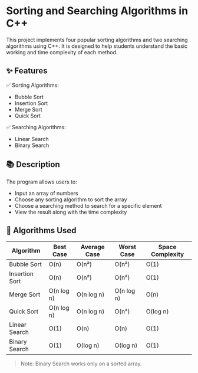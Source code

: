 # Sorting and Searching Algorithms in C++

This project implements four popular sorting algorithms and two searching algorithms using C++. It is designed to help students understand the basic working and time complexity of each method.

## ✨ Features

✅ Sorting Algorithms:
- Bubble Sort  
- Insertion Sort  
- Merge Sort  
- Quick Sort  

✅ Searching Algorithms:
- Linear Search  
- Binary Search  

## 📚 Description

The program allows users to:
- Input an array of numbers
- Choose any sorting algorithm to sort the array
- Choose a searching method to search for a specific element
- View the result along with the time complexity

## 🔢 Algorithms Used

| Algorithm       | Best Case     | Average Case   | Worst Case     | Space Complexity |
|----------------|---------------|----------------|----------------|------------------|
| Bubble Sort     | O(n)         | O(n²)         | O(n²)         | O(1)             |
| Insertion Sort  | O(n)         | O(n²)         | O(n²)         | O(1)             |
| Merge Sort      | O(n log n)   | O(n log n)    | O(n log n)    | O(n)             |
| Quick Sort      | O(n log n)   | O(n log n)    | O(n²)         | O(log n)         |
| Linear Search   | O(1)         | O(n)          | O(n)          | O(1)             |
| Binary Search   | O(1)         | O(log n)      | O(log n)      | O(1)             |

> Note: Binary Search works only on a sorted array.



